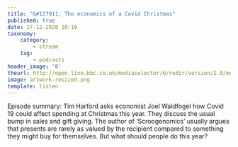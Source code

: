 ```yaml
---
title: "&#127911; The economics of a Covid Christmas"
published: true
date: 27-12-2020 10:10
taxonomy:
    category:
        - stream
    tag:
        - podcasts
header_image: '0'
theurl: http://open.live.bbc.co.uk/mediaselector/6/redir/version/2.0/mediaset/audio-nondrm-download/proto/http/vpid/p091wwqg.mp3
image: artwork-resized.png
template: listen
--- 
```

Episode summary: Tim Harford asks economist Joel Waldfogel how Covid 19 could affect spending at Christmas this year. They discuss the usual bump in sales and gift giving. The author of ‘Scroogenomics’ usually argues that presents are rarely as valued by the recipient compared to something they might buy for themselves. But what should people do this year?
